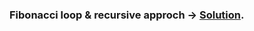 ### Fibonacci loop & recursive approch -> [Solution](https://github.com/SazinSamin/Samin_Reading_Room/tree/main/Algorithm/miscellaneous/Fibonacci).  
